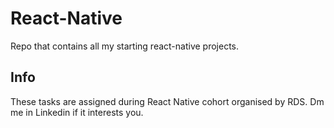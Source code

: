 # React-Native
Repo that contains all my starting react-native projects.

## Info

These tasks are assigned during React Native cohort organised by RDS. Dm me in Linkedin if it interests you.
